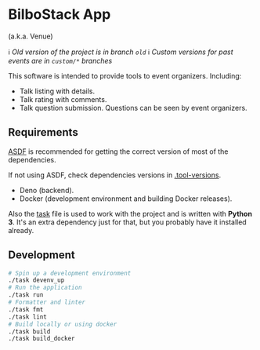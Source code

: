 # BilboStack App

(a.k.a. Venue)

ℹ️ _Old version of the project is in branch `old`_
ℹ️ _Custom versions for past events are in `custom/*` branches_

This software is intended to provide tools to event organizers. Including:

- Talk listing with details.
- Talk rating with comments.
- Talk question submission. Questions can be seen by event organizers.

## Requirements

[ASDF](https://asdf-vm.com/) is recommended for getting the correct version of
most of the dependencies.

If not using ASDF, check dependencies versions in [.tool-versions](./.tool-versions).

- Deno (backend).
- Docker (development environment and building Docker releases).

Also the [task](./task) file is used to work with the project and is written
with **Python 3**. It's an extra dependency just for that, but you probably have it
installed already.

## Development

```bash
# Spin up a development environment
./task devenv_up
# Run the application
./task run
# Formatter and linter
./task fmt
./task lint
# Build locally or using docker
./task build
./task build_docker
```
